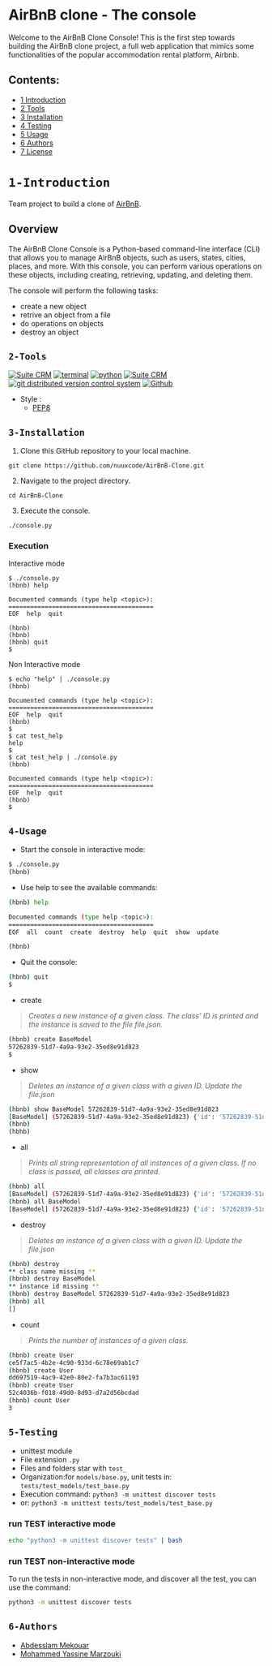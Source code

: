 # AirBnB clone - The console

Welcome to the AirBnB Clone Console! This is the first step towards building the AirBnB clone project, a full web application that mimics some functionalities of the popular accommodation rental platform, Airbnb.

## Contents:

* [1 Introduction](#1-Introduction)
* [2 Tools](#2-Tools)
* [3 Installation](#3-Installation)
* [4 Testing](#4-Testing)
* [5 Usage](#5-Usage)
* [6 Authors](#6-Authors)
* [7 License](#7-license)

# ``1-Introduction``
Team project to build a clone of [AirBnB](https://www.airbnb.com/).

## Overview

The AirBnB Clone Console is a Python-based command-line interface (CLI) that allows you to manage AirBnB objects, such as users, states, cities, places, and more. With this console, you can perform various operations on these objects, including creating, retrieving, updating, and deleting them.

The console will perform the following tasks:

* create a new object
* retrive an object from a file
* do operations on objects
* destroy an object



## ``2-Tools``
<!-- ubuntu -->
<a href="https://ubuntu.com/" target="_blank"> <img height="" src="https://img.shields.io/static/v1?label=&message=Ubuntu&color=E95420&logo=Ubuntu&logoColor=E95420&labelColor=2F333A" alt="Suite CRM"></a> <!-- bash --> <a href="https://www.gnu.org/software/bash/" target="_blank"> <img height="" src="https://img.shields.io/static/v1?label=&message=GNU%20Bash&color=4EAA25&logo=GNU%20Bash&logoColor=4EAA25&labelColor=2F333A" alt="terminal"></a> <!-- python--> <a href="https://www.python.org" target="_blank"> <img height="" src="https://img.shields.io/static/v1?label=&message=Python&color=FFD43B&logo=python&logoColor=3776AB&labelColor=2F333A" alt="python"></a> </a><!-- vs code --> <a href="https://code.visualstudio.com/" target="_blank"> <img height="" src="https://img.shields.io/static/v1?label=&message=Visual%20Studio%20Code&color=5C2D91&logo=Visual%20Studio%20Code&logoColor=5C2D91&labelColor=2F333A" alt="Suite CRM"></a> </a><!-- git --> <a href="https://git-scm.com/" target="_blank"> <img height="" src="https://img.shields.io/static/v1?label=&message=Git&color=F05032&logo=Git&logoColor=F05032&labelColor=2F333A" alt="git distributed version control system"></a> <!-- github --> <a href="https://github.com" target="_blank"> <img height="" src="https://img.shields.io/static/v1?label=&message=GitHub&color=181717&logo=GitHub&logoColor=f2f2f2&labelColor=2F333A" alt="Github"></a>
 <!-- Style guidelines -->
* Style :
    * [PEP8](https://pep8.org/)


## ``3-Installation``
1.  Clone this GitHub repository to your local machine.

`git clone https://github.com/nuuxcode/AirBnB-Clone.git`

2.  Navigate to the project directory.

`cd AirBnB-Clone` 

3.  Execute the console.

`./console.py`

### Execution 

Interactive mode

```
$ ./console.py
(hbnb) help

Documented commands (type help <topic>):
========================================
EOF  help  quit

(hbnb) 
(hbnb) 
(hbnb) quit
$
```
Non Interactive mode
```
$ echo "help" | ./console.py
(hbnb)

Documented commands (type help <topic>):
========================================
EOF  help  quit
(hbnb) 
$
$ cat test_help
help
$
$ cat test_help | ./console.py
(hbnb)

Documented commands (type help <topic>):
========================================
EOF  help  quit
(hbnb) 
$
```

## ``4-Usage``

* Start the console in interactive mode:

```bash
$ ./console.py
(hbnb)
```

* Use help to see the available commands:

```bash
(hbnb) help

Documented commands (type help <topic>):
========================================
EOF  all  count  create  destroy  help  quit  show  update

(hbnb)
```

* Quit the console:

```bash
(hbnb) quit
$
```

* create

> *Creates a new instance of a given class. The class' ID is printed and the instance is saved to the file file.json.*

```bash
(hbnb) create BaseModel
57262839-51d7-4a9a-93e2-35ed8e91d823
$
```

* show 

> *Deletes an instance of a given class with a given ID.*
> *Update the file.json*

```bash
(hbnb) show BaseModel 57262839-51d7-4a9a-93e2-35ed8e91d823
[BaseModel] (57262839-51d7-4a9a-93e2-35ed8e91d823) {'id': '57262839-51d7-4a9a-93e2-35ed8e91d823', 'created_at': datetime.datetime(2023, 8, 13, 14, 19, 19, 412265), 'updated_at': datetime.datetime(2023, 8, 13, 14, 19, 19, 412357)}
(hbnb)
(hbhb)
```

* all

> *Prints all string representation of all instances of a given class.*
> *If no class is passed, all classes are printed.*

```bash
(hbnb) all
[BaseModel] (57262839-51d7-4a9a-93e2-35ed8e91d823) {'id': '57262839-51d7-4a9a-93e2-35ed8e91d823', 'created_at': datetime.datetime(2023, 8, 13, 14, 19, 19, 412265), 'updated_at': datetime.datetime(2023, 8, 13, 14, 19, 19, 412357)}
(hbnb) all BaseModel
[BaseModel] (57262839-51d7-4a9a-93e2-35ed8e91d823) {'id': '57262839-51d7-4a9a-93e2-35ed8e91d823', 'created_at': datetime.datetime(2023, 8, 13, 14, 19, 19, 412265), 'updated_at': datetime.datetime(2023, 8, 13, 14, 19, 19, 412357)}
```
* destroy

>*Deletes an instance of a given class with a given ID.*
>*Update the file.json*

```bash
(hbnb) destroy
** class name missing **
(hbnb) destroy BaseModel
** instance id missing **
(hbnb) destroy BaseModel 57262839-51d7-4a9a-93e2-35ed8e91d823
(hbnb) all
[]
```

* count 

> *Prints the number of instances of a given class.*

```bash
(hbnb) create User
ce5f7ac5-4b2e-4c90-933d-6c78e69ab1c7
(hbnb) create User
dd697519-4ac9-42e0-80e2-fa7b3ac61193
(hbnb) create User
52c4036b-f018-49d0-8d93-d7a2d56bcdad
(hbnb) count User
3
```

## ``5-Testing``

* unittest module
* File extension ``` .py ```
* Files and folders star with ```test_```
* Organization:for ```models/base.py```, unit tests in: ```tests/test_models/test_base.py```
* Execution command: ```python3 -m unittest discover tests```
* or: ```python3 -m unittest tests/test_models/test_base.py```

### run TEST interactive mode

```bash
echo "python3 -m unittest discover tests" | bash
```

### run TEST non-interactive mode

To run the tests in non-interactive mode, and discover all the test, you can use the command:

```bash
python3 -m unittest discover tests
```

## ``6-Authors``

-   [Abdesslam Mekouar](https://github.com/abdesslammekouar)
-   [Mohammed Yassine Marzouki](https://github.com/mooka007)


